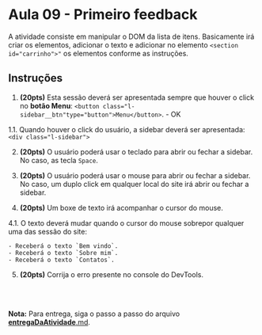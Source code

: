 # Aula 09 - Primeiro feedback

A atividade consiste em manipular o DOM da lista de itens. Basicamente irá criar os elementos, adicionar o texto e adicionar no elemento `<section id="carrinho">"` os elementos conforme as instruções.
        
## Instruções

1. **(20pts)** Esta sessão deverá ser apresentada sempre que houver o click no **botão Menu**: `<button class="l-sidebar__btn"type="button">Menu</button>`. - OK

1.1. Quando houver o click do usuário, a sidebar deverá ser apresentada: `<div class="l-sidebar">`

2. **(20pts)** O usuário poderá usar o teclado para abrir ou fechar a sidebar. No caso, as tecla `Space`.

3. **(20pts)** O usuário poderá usar o mouse para abrir ou fechar a sidebar. No caso, um duplo click em qualquer local do site irá abrir ou fechar a sidebar.

4. **(20pts)** Um boxe de texto irá acompanhar o cursor do mouse.
        
4.1. O texto deverá mudar quando o cursor do mouse sobrepor qualquer uma das sessão do site:

    - Receberá o texto `Bem vindo`.   
    - Receberá o texto `Sobre mim`.
    - Receberá o texto `Contatos`.

5. **(20pts)** Corrija o erro presente no console do DevTools.

<br><br>

**Nota:** Para entrega, siga o passo a passo do arquivo [__entregaDaAtividade__.md](https://gitlab.com/wssantanna/ctd-frontii/-/blob/main/09/mesa-de-trabalho/__entregaDaAtividade__.md).
